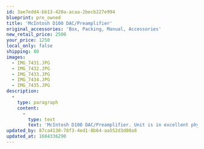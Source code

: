 ```yaml
---
id: 3ae7edd4-bb13-420a-acaa-2becb227e994
blueprint: pre_owned
title: 'McIntosh D100 DAC/Preamplifier'
original_accessories: 'Box, Packing, Manual, Accessories'
new_retail_price: 2500
your_price: 1250
local_only: false
shipping: 80
images:
  - IMG_7431.JPG
  - IMG_7432.JPG
  - IMG_7433.JPG
  - IMG_7434.JPG
  - IMG_7435.JPG
description:
  -
    type: paragraph
    content:
      -
        type: text
        text: 'McIntosh D100 DAC/Preamplifier. Unit is in excellent physical and functional condition with original box, packing and accessories. Unit sold as new for $2,500.00. Can either be used as a fixed output (DAC only) or a variable output (DAC & Preamp).'
updated_by: 87ca4130-78f3-4ed1-8b64-aa552d3d08a8
updated_at: 1684336290
---
```

